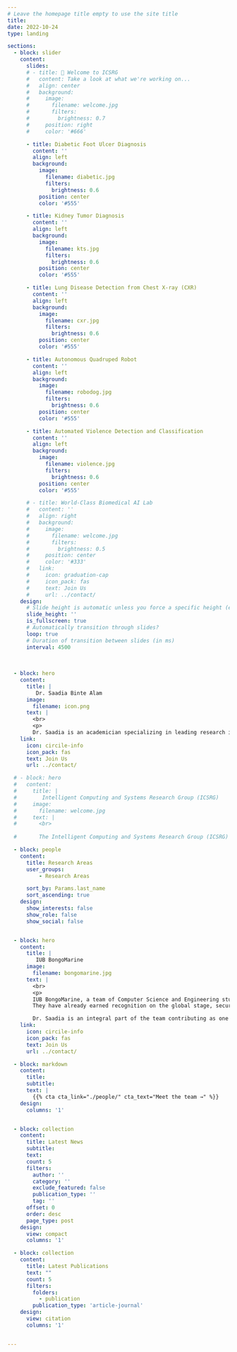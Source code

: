 ```yaml
---
# Leave the homepage title empty to use the site title
title:
date: 2022-10-24
type: landing

sections:
  - block: slider
    content:
      slides:
      # - title: 👋 Welcome to ICSRG
      #   content: Take a look at what we're working on...
      #   align: center
      #   background:
      #     image:
      #       filename: welcome.jpg
      #       filters:
      #         brightness: 0.7
      #     position: right
      #     color: '#666'

      - title: Diabetic Foot Ulcer Diagnosis
        content: ''
        align: left
        background:
          image:
            filename: diabetic.jpg
            filters:
              brightness: 0.6
          position: center
          color: '#555'

      - title: Kidney Tumor Diagnosis
        content: ''
        align: left
        background:
          image:
            filename: kts.jpg
            filters:
              brightness: 0.6
          position: center
          color: '#555'

      - title: Lung Disease Detection from Chest X-ray (CXR)
        content: ''
        align: left
        background:
          image:
            filename: cxr.jpg
            filters:
              brightness: 0.6
          position: center
          color: '#555'

      - title: Autonomous Quadruped Robot
        content: ''
        align: left
        background:
          image:
            filename: robodog.jpg
            filters:
              brightness: 0.6
          position: center
          color: '#555'

      - title: Automated Violence Detection and Classification
        content: ''
        align: left
        background:
          image:
            filename: violence.jpg
            filters:
              brightness: 0.6
          position: center
          color: '#555'

      # - title: World-Class Biomedical AI Lab
      #   content: ''
      #   align: right
      #   background:
      #     image:
      #       filename: welcome.jpg
      #       filters:
      #         brightness: 0.5
      #     position: center
      #     color: '#333'
      #   link:
      #     icon: graduation-cap
      #     icon_pack: fas
      #     text: Join Us
      #     url: ../contact/
    design:
      # Slide height is automatic unless you force a specific height (e.g. '400px')
      slide_height: ''
      is_fullscreen: true
      # Automatically transition through slides?
      loop: true
      # Duration of transition between slides (in ms)
      interval: 4500
  
  
  
  - block: hero
    content:
      title: |
         Dr. Saadia Binte Alam 
      image:
        filename: icon.png
      text: |
        <br>
        <p>
        Dr. Saadia is an academician specializing in leading research in medical image and signal processing, AI-driven disease detection, video data analysis, and robotics, her work bridges medicine, computer science, and engineering to advance healthcare, security, and human-robot interaction.
    link:
      icon: circile-info
      icon_pack: fas
      text: Join Us
      url: ../contact/

  # - block: hero
  #   content:
  #     title: |
  #        Intelligent Computing and Systems Research Group (ICSRG) 
  #     image:
  #       filename: welcome.jpg
  #     text: |
  #       <br>
        
  #       The Intelligent Computing and Systems Research Group (ICSRG) has been a center of excellence for Artificial Intelligence research, teaching, and practice.

  - block: people
    content:
      title: Research Areas
      user_groups:
          - Research Areas

      sort_by: Params.last_name
      sort_ascending: true
    design:
      show_interests: false
      show_role: false
      show_social: false


  - block: hero
    content:
      title: |
         IUB BongoMarine 
      image:
        filename: bongomarine.jpg
      text: |
        <br>
        <p>
        IUB BongoMarine, a team of Computer Science and Engineering students from IUB currently works on developing and upgrading their innovative autonomous underwater vehicle with significant potential for industrial applications as they compete globally to make a impactful mark. 
        They have already earned recognition on the global stage, securing a spot at the prestigious Singapore Autonomous Underwater Vehicle Challenge (SAUVC) 2025. Previously the team was in Top 15 at SAUVC 24, participating as the only team from Bangladesh.

        Dr. Saadia is an integral part of the team contributing as one of the Supervisors.
    link:
      icon: circile-info
      icon_pack: fas
      text: Join Us
      url: ../contact/

  - block: markdown
    content:
      title:
      subtitle:
      text: |
        {{% cta cta_link="./people/" cta_text="Meet the team →" %}}
    design:
      columns: '1'


  - block: collection
    content:
      title: Latest News
      subtitle:
      text:
      count: 5
      filters:
        author: ''
        category: ''
        exclude_featured: false
        publication_type: ''
        tag: ''
      offset: 0
      order: desc
      page_type: post
    design:
      view: compact
      columns: '1'

  - block: collection
    content:
      title: Latest Publications
      text: ""
      count: 5
      filters:
        folders:
          - publication
        publication_type: 'article-journal'
    design:
      view: citation
      columns: '1'


---
```

